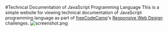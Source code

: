 #Technical Documentation of JavaScript Programming Language
This is a simple website for viewing technical documentation of JavaScript programming language as part of [freeCodeCamp](https://www.freecodecamp.org)'s [Responsive Web Design](https://www.freecodecamp.org/learn/responsive-web-design/) challenges.
![screenshot.png](https://github.com/zeetaen1989/technicalDocumentationPage/blob/master/screenshot.png)

